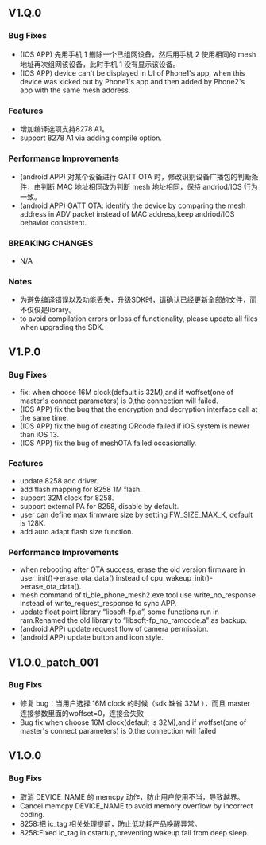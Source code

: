 ## V1.Q.0

### Bug Fixes

* (IOS APP) 先用手机 1 删除一个已组网设备，然后用手机 2 使用相同的 mesh 地址再次组网该设备，此时手机 1 没有显示该设备。
* (IOS APP) device can't be displayed in UI of Phone1's app, when this device was kicked out by Phone1's app and then added by Phone2's app with the same mesh address.

### Features

* 增加编译选项支持8278 A1。
* support 8278 A1 via adding compile option.

### Performance Improvements

* (android APP) 对某个设备进行 GATT OTA 时，修改识别设备广播包的判断条件，由判断 MAC 地址相同改为判断 mesh 地址相同，保持 andriod/IOS 行为一致。
* (android APP) GATT OTA: identify the device by comparing the mesh address in ADV packet instead of MAC address,keep andriod/IOS behavior consistent.

### BREAKING CHANGES

* N/A

### Notes

* 为避免编译错误以及功能丢失，升级SDK时，请确认已经更新全部的文件，而不仅仅是library。
* to avoid compilation errors or loss of functionality, please update all files when upgrading the SDK.


## V1.P.0
### Bug Fixes

* fix: when choose 16M clock(default is 32M),and if woffset(one of master's connect parameters) is 0,the connection will failed.
* (IOS APP) fix the bug that the encryption and decryption interface call at the same time.
* (IOS APP) fix the bug of creating QRcode failed if iOS system is newer than iOS 13.
* (IOS APP) fix the bug of meshOTA failed occasionally.

### Features

* update 8258 adc driver.
* add flash mapping for 8258 1M flash.
* support 32M clock for 8258.
* support external PA for 8258, disable by default.
* user can define max firmware size by setting FW_SIZE_MAX_K, default is 128K.
* add auto adapt flash size function.

### Performance Improvements

* when rebooting after OTA success, erase the old version firmware in user_init()->erase_ota_data() instead of cpu_wakeup_init()->erase_ota_data().
* mesh command of tl_ble_phone_mesh2.exe tool use write_no_response instead of write_request_response to sync APP.
* update float point library “libsoft-fp.a”, some functions run in ram.Renamed the old library to “libsoft-fp_no_ramcode.a” as backup.
* (android APP) update request flow of camera permission.
* (android APP) update button and icon style.


## V1.O.0_patch_001

### Bug Fixs
* 修复 bug：当用户选择 16M clock 的时候（sdk 缺省 32M ），而且 master 连接参数里面的woffset=0，连接会失败
* Bug fix:when choose 16M clock(default is 32M),and if woffset(one of master's connect parameters) is 0,the connection will failed

## V1.O.0

### Bug Fixs
* 取消 DEVICE_NAME 的 memcpy 动作，防止用户使用不当，导致越界。
* Cancel memcpy DEVICE_NAME to avoid memory overflow by incorrect coding.
* 8258:把 ic_tag 相关处理提前，防止低功耗产品唤醒异常。
* 8258:Fixed ic_tag in cstartup,preventing wakeup fail from deep sleep.

